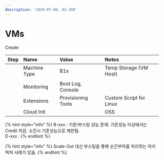 ```yaml
---
description: '2019-07-08, AZ-300'
---
```


# VMs

Create

| Step | Name | Value | Notes |
| :--- | :--- | :--- | :--- |
|  | Machine Type | B1s | Temp Storage \(VM Host\) |
|  |  |  |  |
|  | Monitoring | Boot Log, Console |  |
|  | Extensions | Provisioning Tools | Custom Script for Linux |
|  | Cloud Init |  | OSS |

{% hint style="info" %}
B-xxx : 기준/부스팅 성능 존재. 기준성능 이상에서는 Credit 차감. 소진시 기준성능으로 제한됨.  
D-xxx : 
{% endhint %}

{% hint style="info" %}
Scale-Out 대신 부스팅을 통해 순간부하를 처리하는 아키텍쳐 사례가 있음.
{% endhint %}

